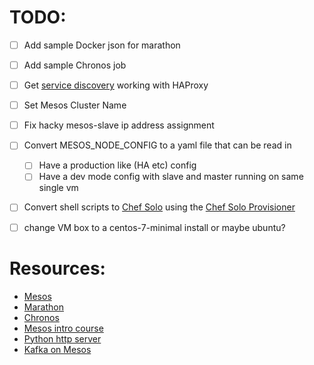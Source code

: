 

# TODO:
- [ ] Add sample Docker json for marathon
- [ ] Add sample Chronos job
- [ ] Get [service discovery](https://open.mesosphere.com/getting-started/service-discovery/) working with HAProxy
- [ ] Set Mesos Cluster Name
- [ ] Fix hacky mesos-slave ip address assignment
- [ ] Convert MESOS_NODE_CONFIG to a yaml file that can be read in
  - [ ] Have a production like (HA etc) config
  - [ ] Have a dev mode config with slave and master running on same single vm
- [ ] Convert shell scripts to [Chef Solo](http://docs.chef.io/chef_solo.html) using the [Chef Solo Provisioner](http://docs.vagrantup.com/v2/provisioning/chef_solo.html)
- [ ] change VM box to a centos-7-minimal install or maybe ubuntu?


# Resources:
- [Mesos](http://mesos.apache.org/)
- [Marathon](https://mesosphere.github.io/marathon/)
- [Chronos](https://github.com/mesos/chronos)
- [Mesos intro course](http://open.mesosphere.com/intro-course/intro.html)
- [Python http server](http://www.pythonforbeginners.com/modules-in-python/how-to-use-simplehttpserver/)
- [Kafka on Mesos](https://github.com/mesos/kafka)
